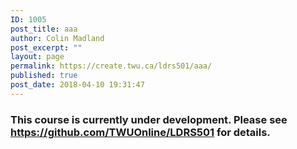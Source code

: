 ```yaml
---
ID: 1005
post_title: aaa
author: Colin Madland
post_excerpt: ""
layout: page
permalink: https://create.twu.ca/ldrs501/aaa/
published: true
post_date: 2018-04-10 19:31:47
---
```

<h3>This course is currently under development. Please see <a href="https://github.com/TWUOnline/LDRS501">https://github.com/TWUOnline/LDRS501</a> for details. </h3>